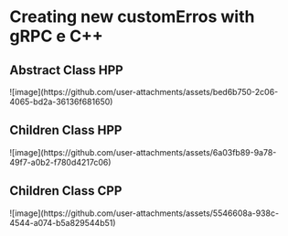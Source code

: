 <h1>Creating new customErros with gRPC e C++</h1>

<h2>Abstract Class HPP</h2>
![image](https://github.com/user-attachments/assets/bed6b750-2c06-4065-bd2a-36136f681650)

<h2>Children Class HPP</h2>
![image](https://github.com/user-attachments/assets/6a03fb89-9a78-49f7-a0b2-f780d4217c06)

<h2>Children Class CPP</h2>
![image](https://github.com/user-attachments/assets/5546608a-938c-4544-a074-b5a829544b51)

